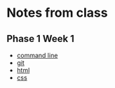 # Notes from class

## Phase 1 Week 1

- [command line](command-line.md)
- [git](git.md)
- [html](html.md)
- [css](css.md)

